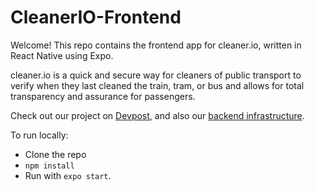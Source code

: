 # CleanerIO-Frontend

Welcome! This repo contains the frontend app for cleaner.io, written in React Native using Expo.

cleaner.io is a quick and secure way for cleaners of public transport to verify when they last cleaned the train, tram, or bus and allows for total transparency and assurance for passengers.

Check out our project on [Devpost](https://devpost.com/software/cleaned), and also our [backend infrastructure](https://github.com/timTam97/CleanerIO-CDK).

To run locally:
- Clone the repo
- `npm install`
- Run with `expo start`.
